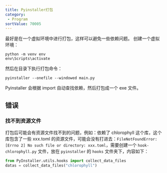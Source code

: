 ```yaml
---
title: Pyinstaller打包
category:
 - Program
sortValue: 70005
---
```


最好是在一个虚拟环境中进行打包，这样可以避免一些依赖问题。
创建一个虚拟环境：

```shell
python -m venv env
env\Scripts\activate
```

然后在目录下执行打包命令：

```shell
pyinstaller --onefile --windowed main.py
```

Pyinstaller 会根据 import 自动查找依赖，然后打包成一个 exe 文件。

## 错误

### 找不到资源文件

打包后可能会有资源文件找不到的问题，例如：依赖了 chlorophyll 这个库，这个库包含了一些 xxx.toml 的资源文件，可能会没有打进去：`FileNotFoundError: [Errno 2] No such file or directory: xxx.toml`，需要创建一个 `hook-chlorophyll.py` 文件，放在 `pyinstaller` 的 `hooks` 文件夹下，内容如下：

```python
from PyInstaller.utils.hooks import collect_data_files
datas = collect_data_files("chlorophyll")
```
